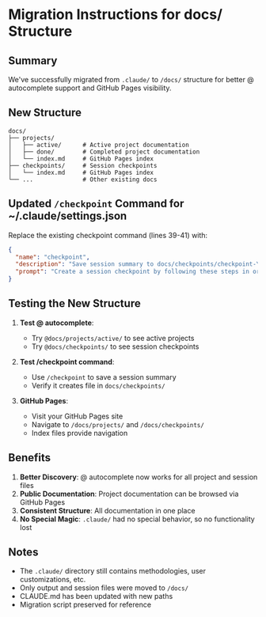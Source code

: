 # Migration Instructions for docs/ Structure

## Summary

We've successfully migrated from `.claude/` to `/docs/` structure for better @ autocomplete support and GitHub Pages
visibility.

## New Structure

```text
docs/
├── projects/
│   ├── active/      # Active project documentation
│   ├── done/        # Completed project documentation
│   └── index.md     # GitHub Pages index
├── checkpoints/     # Session checkpoints
│   └── index.md     # GitHub Pages index
└── ...              # Other existing docs
```

## Updated `/checkpoint` Command for ~/.claude/settings.json

Replace the existing checkpoint command (lines 39-41) with:

```json
{
  "name": "checkpoint",
  "description": "Save session summary to docs/checkpoints/checkpoint-YYYY-MM-DD-{descriptive-name}.md",
  "prompt": "Create a session checkpoint by following these steps in order:\n\n1. CREATE CHECKPOINT FILE:\n   - Path: `docs/checkpoints/checkpoint-YYYY-MM-DD-{descriptive-name}.md` (use today's date and a descriptive name based on the work done)\n   - Create directory if needed: `mkdir -p docs/checkpoints`\n   - Use markdown format\n\n2. CHECKPOINT CONTENT (use these exact sections):\n   # Session Checkpoint - YYYY-MM-DD - {Descriptive Name}\n   \n   ## Summary of Work Accomplished\n   List main tasks completed with brief descriptions\n   \n   ## Key Technical Decisions\n   Document important architectural/implementation choices and rationale\n   \n   ## Files Created/Modified\n   ### Created\n   - List new files with purpose\n   ### Modified\n   - List changed files with type of change\n   \n   ## Problems Solved\n   List issues resolved and their solutions\n   \n   ## Lessons Learned\n   Key insights or patterns discovered\n   \n   ## Next Steps\n   Potential future work or improvements\n\nIf a checkpoint for today already exists with the same descriptive name, append to it with a timestamp separator. Show progress after each step. If any step fails, report the error and continue with remaining steps."
}
```

## Testing the New Structure

1. **Test @ autocomplete**:
   - Try `@docs/projects/active/` to see active projects
   - Try `@docs/checkpoints/` to see session checkpoints

2. **Test /checkpoint command**:
   - Use `/checkpoint` to save a session summary
   - Verify it creates file in `docs/checkpoints/`

3. **GitHub Pages**:
   - Visit your GitHub Pages site
   - Navigate to `/docs/projects/` and `/docs/checkpoints/`
   - Index files provide navigation

## Benefits

1. **Better Discovery**: @ autocomplete now works for all project and session files
2. **Public Documentation**: Project documentation can be browsed via GitHub Pages
3. **Consistent Structure**: All documentation in one place
4. **No Special Magic**: `.claude/` had no special behavior, so no functionality lost

## Notes

- The `.claude/` directory still contains methodologies, user customizations, etc.
- Only output and session files were moved to `/docs/`
- CLAUDE.md has been updated with new paths
- Migration script preserved for reference
